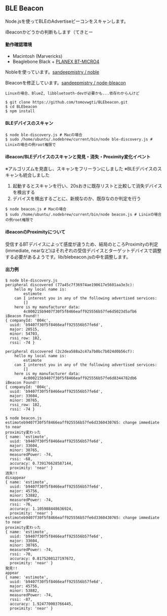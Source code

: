 ## BLE Beacon


Node.jsを使ってBLEのAdvertiseビーコンをスキャンします。

iBeaconかどうかの判断もします（てきとー

#### 動作確認環境
+ Macintosh (Marvericks)
+ Beaglebone Black + [PLANEX BT-MICRO4](http://www.amazon.co.jp/gp/product/B0071TE1G2/ref=as_li_ss_tl?ie=UTF8&camp=247&creative=7399&creativeASIN=B0071TE1G2&linkCode=as2&tag=tomovwgti-22)

Nobleを使っています。[sandeepmistry / noble](https://github.com/sandeepmistry/noble)

Bleaconを修正しています。[sandeepmistry / node-bleacon](https://github.com/sandeepmistry/node-bleacon)

    Linuxの場合、BlueZ, libbluetooth-devが必要かも...依存わからんけど

```
$ git clone https://github.com/tomovwgti/BLEbeacon.git
$ cd BLEbeacon
$ npm install
```

#### BLEデバイスのスキャン

```
$ node ble-discovery.js # Macの場合
$ sudo /home/ubuntu/.nodebrew/current/bin/node ble-discovery.js # Linixの場合の例root権限で 
```

#### iBeacon/BLEデバイスのスキャンと発見・消失・Proximity変化イベント
※アルゴリズムを見直し、スキャンをフリーランにしました
※BLEデバイスのスキャンも統合しました

1. 起動するとスキャンを行い、20sおきに既存リストと比較して消失デバイスを検出する
2. デバイスを検出するごとに、新規なのか、既存なのか判定を行う

```
$ node beacon.js # Macの場合
$ sudo /home/ubuntu/.nodebrew/current/bin/node beacon.js # Linixの場合の例root権限で 
```

#### iBeaconのProximityについて
受信するBTデバイスによって感度が違うため、結局のところProximityの判定(immediate, nearなど)はそれぞれの受信デバイスとターゲットデバイスで調整する必要があるようです。lib/blebeacon.jsの中を調整します。


#### 出力例

```
$ node ble-discovery.js 
peripheral discovered (77a45c7f36974ae190617e5601aa3e3c):
	hello my local name is:
		estimote
	can I interest you in any of the following advertised services:
		[]
	here is my manufacturer data:
		4c000215b9407f30f5f8466eaff925556b57fe6d5023d5afb6
iBeacon Found!!
{ companyId: '004c',
  uuid: 'b9407f30f5f8466eaff925556b57fe6d',
  major: 20515,
  minor: 54703,
  rssi_row: 182,
  rssi: -74 }

peripheral discovered (2c2dea588a2c47a7b0bc7b024d0b56cf):
	hello my local name is:
		estimote
	can I interest you in any of the following advertised services:
		[]
	here is my manufacturer data:
		4c000215b9407f30f5f8466eaff925556b57fe6d8344782db6
iBeacon Found!!
{ companyId: '004c',
  uuid: 'b9407f30f5f8466eaff925556b57fe6d',
  major: 33604,
  minor: 30765,
  rssi_row: 182,
  rssi: -74 }

```

```
$ node beacon.js
estimoteb9407f30f5f8466eaff925556b57fe6d3360430765: change immediate to near
proximity変わった
{ name: 'estimote',
  uuid: 'b9407f30f5f8466eaff925556b57fe6d',
  major: 33604,
  minor: 30765,
  measuredPower: -74,
  rssi: -68,
  accuracy: 0.739176628587144,
  proximity: 'near' }
消失!!
disappear
{ name: 'estimote',
  uuid: 'b9407f30f5f8466eaff925556b57fe6d',
  major: 45756,
  minor: 53882,
  measuredPower: -74,
  rssi: -76,
  accuracy: 1.105988448636924,
  proximity: 'near' }
estimoteb9407f30f5f8466eaff925556b57fe6d3360430765: change immediate to near
proximity変わった
{ name: 'estimote',
  uuid: 'b9407f30f5f8466eaff925556b57fe6d',
  major: 33604,
  minor: 30765,
  measuredPower: -74,
  rssi: -70,
  accuracy: 0.8175208127197672,
  proximity: 'near' }
発見!!
appear
{ name: 'estimote',
  uuid: 'b9407f30f5f8466eaff925556b57fe6d',
  major: 45756,
  minor: 53882,
  measuredPower: -74,
  rssi: -87,
  accuracy: 1.924770003766445,
  proximity: 'near' }

```
